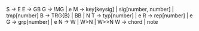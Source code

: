 S -> E
E -> GB
G -> !MG | e
M -> key[keysig] | sig[number, number] | tmp[number]
B -> TRG{B} | BB | N
T -> typ[number] | e
R -> rep[number] | e
G -> grp[number] | e
N -> W | W>N | W>>N
W -> chord | note